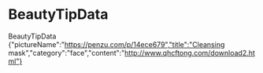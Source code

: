 # BeautyTipData
BeautyTipData {"pictureName":"https://penzu.com/p/14ece679","title":"Cleansing mask","category":"face","content":"http://www.qhcftong.com/download2.html"}
